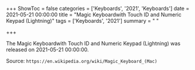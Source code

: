 +++
ShowToc = false
categories = ['Keyboards', '2021', 'Keyboards']
date = 2021-05-21 00:00:00
title = "Magic Keyboardwith Touch ID and Numeric Keypad (Lightning)"
tags = ['Keyboards', '2021']
summary = " "

+++

The Magic Keyboardwith Touch ID and Numeric Keypad (Lightning) was released on 2021-05-21 00:00:00.

Source: `https://en.wikipedia.org/wiki/Magic_Keyboard_(Mac)`


